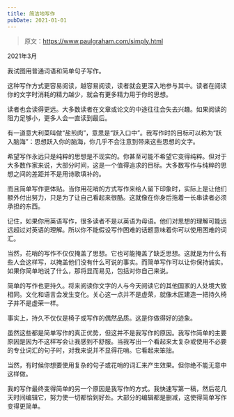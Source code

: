 ```yaml
---
title: 简洁地写作
pubDate: 2021-01-01
---
```


> 原文：https://www.paulgraham.com/simply.html 

            
2021年3月

我试图用普通词语和简单句子写作。

这种写作方式更容易阅读，越容易阅读，读者就会更深入地参与其中。读者在阅读你的文字时消耗的精力越少，就会有更多精力用于你的思想。

读者也会读得更远。大多数读者在文章或论文的中途往往会失去兴趣。如果阅读的阻力足够小，更多人会一直读到最后。

有一道意大利菜叫做“盐煎肉”，意思是“跃入口中”。我写作时的目标可以称为“跃入脑海”：思想跃入你的脑海，你几乎不会注意到带来这些思想的文字。

希望写作永远只是纯粹的思想是不现实的。你甚至可能不希望它变得纯粹。但对于大多数作家来说，大部分时间，这是一个值得追求的目标。大多数写作与纯粹的思想之间的差距并不是用诗歌填补的。

而且简单写作更体贴。当你用花哨的方式写作来给人留下印象时，实际上是让他们额外付出努力，只是为了让自己看起来很酷。这就像在你身后拖着一长串读者必须承担的东西。

记住，如果你用英语写作，很多读者不是以英语为母语。他们对思想的理解可能远远超过对英语的理解。所以你不能假设写作困难的话题意味着你可以使用困难的词汇。

当然，花哨的写作不仅仅掩盖了思想。它也可能掩盖了缺乏思想。这就是为什么有些人会这样写，以掩盖他们没有什么可说的事实。而简单写作可以让你保持诚实。如果你简单地说了什么，那将显而易见，包括对你自己来说。

简单的写作也更持久。将来阅读你文字的人与今天阅读它的其他国家的人处境大致相同。文化和语言会发生变化。关心这一点并不是虚荣，就像木匠建造一把持久椅子并不是虚荣一样。

事实上，持久不仅仅是椅子或写作的偶然品质。这是你做得好的迹象。

虽然这些都是简单写作的真正优势，但这并不是我写作的原因。我写作简单的主要原因是因为不这样写会让我感到不舒服。当我写出一个看起来太复杂或使用不必要的专业词汇的句子时，对我来说并不显得花哨。它看起来笨拙。

当然，有时候你想要使用复杂的句子或花哨的词汇来产生效果。但你绝不能无意中这样做。

我的写作最终变得简单的另一个原因是我写作的方式。我快速写第一稿，然后花几天时间编辑它，努力使一切都恰到好处。大部分的编辑都是删减，这使得简单写作变得更简单。
